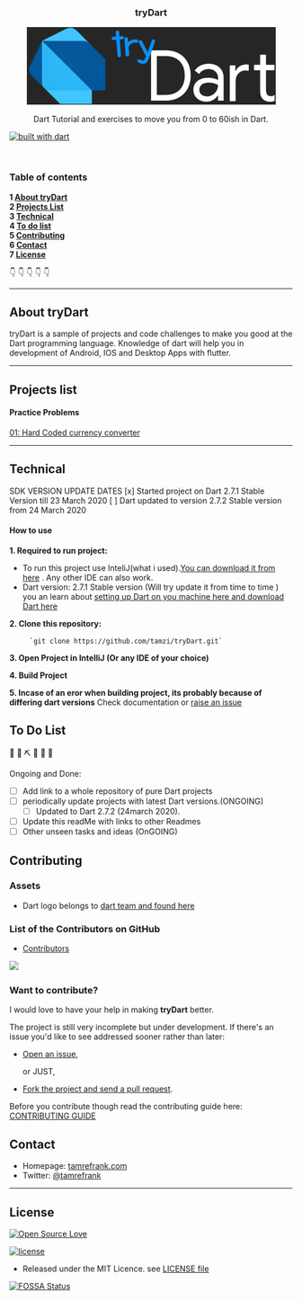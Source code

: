  <h3 align="center">tryDart</h3>
<p align="center">
<a href="https://github.com/tamzi/tryDart">
   <img src="https://raw.githubusercontent.com/tamzi/tryDart/master/art/dartLogo.png" alt="tryDart">
   </a>
</p>


  <p align="center">
    Dart Tutorial and exercises to move you from 0 to 60ish in Dart.
    <br>

   [![built with dart](https://img.shields.io/badge/dart-coded%20in%20dart-blue)](https://dart.dev/)

</p>

<br>

### Table of contents

**1 [About tryDart](#about-tryDart)**<br>
**2 [Projects List](#projects-list)**<br>
**3 [Technical](#technical)**<br>
**4 [To do list](#to-do-list)**<br>
**5 [Contributing](#contributing)**<br>
**6 [Contact](#contact)**<br>
**7 [License](#License)**<br>

:point_down: :point_down: :point_down: :point_down: :point_down:


<hr>

## About tryDart

tryDart is a sample of projects and code challenges to make you good at the Dart programming language. 
Knowledge of dart will help you in development of Android, IOS and Desktop Apps with flutter.
<hr>

## Projects list
#### Practice Problems

[01: Hard Coded currency converter](https://github.com/tamzi/tryDart/tree/master/CurrencyConverterHardCoded)


<hr>

## Technical
SDK VERSION UPDATE DATES
[x] Started project on Dart 2.7.1 Stable Version till 23 March 2020
[ ] Dart updated to version 2.7.2 Stable version from  24 March 2020

#### How to use

**1. Required to run project:**

- To run this project use InteliJ(what i used).[You can download it from here](https://www.jetbrains.com/idea/download/) . Any other IDE can also work.
- Dart version: 2.7.1 Stable version (Will try update it from time to time ) you an learn about [setting up Dart on you machine here and download Dart here](https://dart.dev/get-dart)

**2. Clone this repository:**

         `git clone https://github.com/tamzi/tryDart.git`

**3. Open Project in IntelliJ (Or any IDE of your choice)**

**4. Build Project**

**5. Incase of an eror when building project, its probably because of differing dart versions** Check documentation or [raise an issue](https://github.com/tamzi/tryDart/issues)

## To Do List

 🚧 👷‍ ⛏ 👷 🔧️ 🚧

Ongoing and Done:

- [ ] Add link to a whole repository of pure Dart projects
- [ ] periodically update projects with latest Dart versions.(ONGOING)
    - [ ] Updated to Dart 2.7.2 (24march 2020).
- [ ] Update this readMe with links to other Readmes
- [ ] Other unseen tasks  and ideas (OnGOING)

## Contributing

### Assets

* Dart logo belongs to [dart team and found here](https://dart.dev/)

### List of the Contributors on GitHub

* [Contributors](https://github.com/tamzi/tryDart/graphs/contributors)


<a href="https://github.com/tamzi/tryDart/graphs/contributors">
  <img src="https://contributors-img.web.app/image?repo=tamzi/tryDart" />
</a>

### Want to contribute?

I would love to have your help in making  **tryDart** better.

The project is still very incomplete but under development. 
If there's an issue you'd like to see addressed sooner rather than later:

- [Open an issue](https://github.com/tamzi/tryDart/issues),

    or JUST,

- [Fork the project and send a pull request](https://github.com/tamzi/tryDart/pulls).


Before you contribute though read the contributing guide here: [CONTRIBUTING GUIDE](https://github.com/tamzi/tryDart/blob/master/contributing.md)

## Contact

* Homepage: [tamrefrank.com](http://tamrefrank.com/)
* Twitter: [@tamrefrank](https://twitter.com/tamrefrank "tamrefrank")

<hr>

## License

[![Open Source Love](https://badges.frapsoft.com/os/v2/open-source-200x33.png?v=103)](https://github.com/ellerbrock/open-source-badge/)



[![license](https://img.shields.io/github/license/mashape/apistatus.svg?style=for-the-badge)]()
* Released under the MIT Licence. see [LICENSE file](https://github.com/tamzi/tryDart/blob/master/LICENSE)

[![FOSSA Status](https://app.fossa.com/api/projects/git%2Bgithub.com%2Ftamzi%2FtryDart.svg?type=large)](https://app.fossa.com/projects/git%2Bgithub.com%2Ftamzi%2FtryDart?ref=badge_large)
